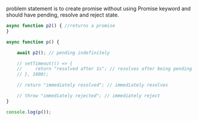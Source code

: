 problem statement is to create promise without using Promise keyword and should have pending, resolve and reject state.

```javascript
async function p2() { //returns a promise
}

async function p() {

    await p2(); // pending indefinitely 

    // setTimeout(() => {
    //     return "resolved after 1s"; // resolves after being pending
    // }, 1000);

    // return "immediately resolved"; // immediately resolves

    // throw "immediately rejected"; // immediately reject
}

console.log(p());
```
